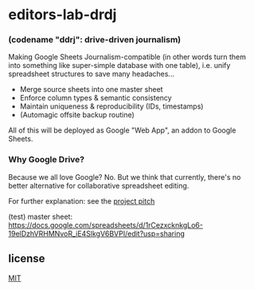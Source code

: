# editors-lab-drdj 
### (codename "ddrj": drive-driven journalism) 

Making Google Sheets Journalism-compatible (in other words turn them into something like super-simple database with one table), i.e. unify spreadsheet structures to save many headaches... 

   * Merge source sheets into one master sheet
   * Enforce column types & semantic consistency
   * Maintain uniqueness & reproducibility (IDs, timestamps)
   * (Automagic offsite backup routine)
  
All of this will be deployed as Google "Web App", an addon to Google Sheets. 

### Why Google Drive?

Because we all love Google? No. But we think that currently, there's no better alternative for collaborative spreadsheet editing.

For further explanation: see the [project pitch](https://docs.google.com/presentation/d/19EwH3JsTlw_bI91qs7AwSwCKOGAKykbNEpXrxitAwcQ/pub?start=false&loop=false&delayms=3000)

(test) master sheet: https://docs.google.com/spreadsheets/d/1rCezxcknkgLo6-19elDzhVRHMNvoR_iE4SlkgV6BVPI/edit?usp=sharing

## license

[MIT](https://opensource.org/licenses/MIT)
